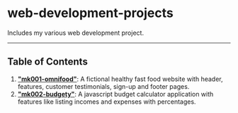 # web-development-projects

Includes my various web development project.

---

## Table of Contents

1. **["mk001-omnifood"](https://github.com/karakose77/web-development-projects/blob/master/mk001-omnifood/index.html)**: A fictional healthy fast food website with header, features, customer testimonials, sign-up and footer pages.
2. **["mk002-budgety"](https://github.com/karakose77/web-development-projects/blob/master/mk002-budgety/index.html)**: A javascript budget calculator application with features like listing incomes and expenses with percentages.